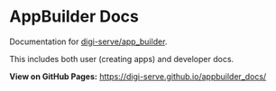 # AppBuilder Docs
Documentation for [digi-serve/app_builder](https://github.com/digi-serve/app_builder).

This includes both user (creating apps) and developer docs.

**View on GitHub Pages:** https://digi-serve.github.io/appbuilder_docs/
